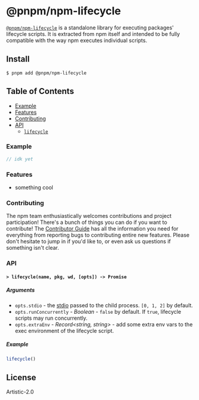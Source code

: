 # @pnpm/npm-lifecycle

[`@pnpm/npm-lifecycle`](https://github.com/pnpm/npm-lifecycle) is a standalone library for
executing packages' lifecycle scripts. It is extracted from npm itself and
intended to be fully compatible with the way npm executes individual scripts.

## Install

`$ pnpm add @pnpm/npm-lifecycle`

## Table of Contents

* [Example](#example)
* [Features](#features)
* [Contributing](#contributing)
* [API](#api)
  * [`lifecycle`](#lifecycle)

### Example

```javascript
// idk yet
```

### Features

* something cool

### Contributing

The npm team enthusiastically welcomes contributions and project participation!
There's a bunch of things you can do if you want to contribute! The [Contributor
Guide](CONTRIBUTING.md) has all the information you need for everything from
reporting bugs to contributing entire new features. Please don't hesitate to
jump in if you'd like to, or even ask us questions if something isn't clear.

### API

#### <a name="lifecycle"></a> `> lifecycle(name, pkg, wd, [opts]) -> Promise`

##### Arguments

* `opts.stdio` - the [stdio](https://nodejs.org/api/child_process.html#child_process_options_stdio)
passed to the child process. `[0, 1, 2]` by default.
* `opts.runConcurrently` - *Boolean* - `false` by default. If `true`, lifecycle scripts may run concurrently.
* `opts.extraEnv` - *Record<string, string>* - add some extra env vars to the exec environment of the lifecycle script.

##### Example

```javascript
lifecycle()
```

## License

Artistic-2.0
